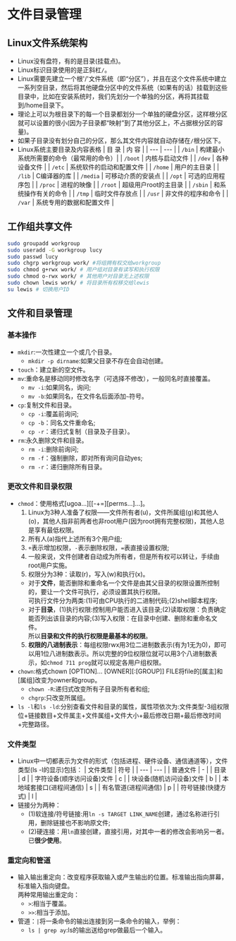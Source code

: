 # 文件目录管理
## Linux文件系统架构
- Linux没有盘符，有的是目录(挂载点)。
- Linux标识目录使用的是正斜杠`/`。
- Linux需要先建立一个根'/'文件系统（即“分区”），并且在这个文件系统中建立一系列空目录，然后将其他硬盘分区中的文件系统（如果有的话）挂载到这些目录中，比如在安装系统时，我们先划分一个单独的分区，再将其挂载到/home目录下。
- 理论上可以为根目录下的每一个目录都划分一个单独的硬盘分区，这样根分区就可以设置的很小(因为子目录都“映射”到了其他分区上，不占据根分区的容量)。
- 如果子目录没有划分自己的分区，那么其文件内容就自动存储在`/`根分区下。
- Linux系统主要目录及内容表格
| 目 录 | 内 容 |
| --- | --- |
| `/bin` | 构建最小系统所需要的命令（最常用的命令）|
| `/boot` | 内核与启动文件 |
| `/dev` | 各种设备文件 |
| `/etc` | 系统软件的启动和配置文件 |
| `/home` | 用户的主目录 |
| `/lib` | C编译器的库 |
| `/media` | 可移动介质的安装点 |
| `/opt` | 可选的应用程序包 |
| `/proc` | 进程的映像 |
| `/root` | 超级用户root的主目录 |
| `/sbin` | 和系统操作有关的命令 |
| `/tmp` | 临时文件存放点 |
| `/usr` | 非文件的程序和命令 |
| `/var` | 系统专用的数据和配置文件 |
## 工作组共享文件
```bash
sudo groupadd workgroup
sudo useradd -G workgroup lucy
sudo passwd lucy
sudo chgrp workgroup work/ #将组拥有权交给workgroup
sudo chmod g+rwx work/ # 用户组对目录有读写和执行权限
sudo chmod o-rwx work/ # 其他用户对目录无上述权限
sudo chown lewis work/ # 将目录所有权移交给lewis
su lewis # 切换用户ID
```
## 文件和目录管理
### 基本操作
- `mkdir`:一次性建立一个或几个目录。
  - `mkdir -p dirname`:如果父目录不存在会自动创建。
- `touch`：建立新的空文件。
- `mv`:重命名是移动同时修改名字（可选择不修改），一般同名时直接覆盖。
  - `mv -i`:如果同名，询问;
  - `mv -b`:如果同名，在文件名后面添加`~`符号。
- `cp`:复制文件和目录。
  - `cp -i`:覆盖前询问;
  - `cp -b`：同名文件重命名;
  - `cp -r`：递归式复制（目录及子目录）。
- `rm`:永久删除文件和目录。
  - `rm -i`:删除前询问;
  - `rm -f`：强制删除，即对所有询问自动yes;
  - `rm -r`：递归删除所有目录。
### 更改文件和目录权限
- `chmod`：使用格式[ugoa...][[-+=][perms...]...]。
   1. Linux为3种人准备了权限——文件所有者(u)，文件所属组(g)和其他人(o)，其他人指非前两者也非root用户(因为root拥有完整权限)，其他人总是享有最低权限。
   2. 所有人(a)指代上述所有3个用户组;
   3. `+`表示增加权限，`-`表示删除权限，`=`表直接设置权限;
   3. 一般来说，文件创建者自动成为所有者，但是所有权可以转让，手续由root用户实施。
   4. 权限分为3种：读取(r)，写入(w)和执行(x)。
   - 对于**文件**，能否删除和重命名一个文件是由其父目录的权限设置所控制的，要让一个文件可执行，必须设置其执行权限。<br>可执行文件分为两类:(1)可由CPU执行的二进制代码;(2)shell脚本程序;
   - 对于**目录**，(1)执行权限:控制用户能否进入该目录;(2)读取权限：负责确定能否列出该目录的内容;(3)写入权限：在目录中创建、删除和重命名文件。<br>所以**目录和文件的执行权限是最基本的权限**。
   5. **权限的八进制表示**：每组权限rwx用3位二进制数表示(有为1无为0)，即可以用1位八进制数表示。所以完整的9位权限位就可以用3个八进制数表示，如`chmod 711 prog`就可以规定各用户组权限。
- `chown`:格式chown [OPTION]... [OWNER][:[GROUP]] FILE将file的[属主]和[属组]改变为owner和group。
   - `chown -R`:递归式改变所有子目录所有者和组;
   - `chgrp`:只改变所属组。
- `ls -l`和`ls -ld`:分别查看文件和目录的属性，属性项依次为:文件类型-3组权限位+链接数目+文件属主+文件属组+文件大小+最后修改日期+最后修改时间+完整路径。 
### 文件类型
- Linux中一切都表示为文件的形式（包括进程、硬件设备、通信通道等），文件类型(ls -l的显示)包括：
| 文件类型 | 符号 |
| --- | --- |
| 普通文件 | - |
| 目录 | d |
| 字符设备(顺序访问设备)文件 | c |
| 块设备(随机访问设备)文件 | b |
| 本地域套接口(进程间通信) | s |
| 有名管道(进程间通信) | p |
| 符号链接(快捷方式) | l |
- 链接分为两种：
  - (1)软连接/符号链接:用`ln -s TARGET LINK_NAME`创建，通过名称进行引用，删除链接也不影响原文件;
  - (2)硬连接：用`ln`直接创建，直接引用，对其中一者的修改会影响另一者。已**很少使用**。
### 重定向和管道
- 输入输出重定向：改变程序获取输入或产生输出的位置。标准输出指向屏幕，标准输入指向键盘。<br>两种常用输出重定向：
  - `>`:相当于覆盖。
  - `>>`:相当于添加。
- 管道：`|`将一条命令的输出连接到另一条命令的输入，举例：
  - `ls | grep ay`:ls的输出送给grep做最后一个输入。
